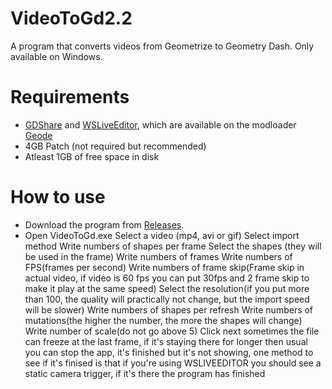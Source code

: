 # VideoToGd2.2
A program that converts videos from Geometrize to Geometry Dash. Only available on Windows.

# Requirements
- [GDShare](https://geodesdk.org/mods/hjfod.gdshare/) and [WSLiveEditor](https://geodesdk.org/mods/iandyhd3.wsliveeditor/), which are available on the modloader [Geode](https://geodesdk.org)
- 4GB Patch (not required but recommended)
- Atleast 1GB of free space in disk

# How to use
- Download the program from [Releases](https://github.com/Fraa4/VideoToGd2.2/releases).
- Open VideoToGd.exe
Select a video (mp4, avi or gif)
Select import method
Write numbers of shapes per frame
Select the shapes (they will be used in the frame)
Write numbers of frames
Write numbers of FPS(frames per second)
Write numbers of frame skip(Frame skip in actual video, if video is 60 fps you can put 30fps and 2 frame skip to make it play at the same speed)
Select the resolution(if you put more than 100, the quality will practically not change, but the import speed will be slower)
Write numbers of shapes per refresh
Write numbers of mutations(the higher the number, the more the shapes will change)
Write number of scale(do not go above 5)
Click next
sometimes the file can freeze at the last frame, if it's staying there for longer then usual you can stop the app, it's finished but it's not showing, one method to see if it's finised is
that if you're using WSLIVEEDITOR you should see a static camera trigger, if it's there the program has finished

